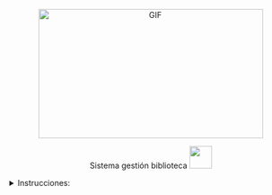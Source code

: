 <div align="center">
<p><img src="https://acegif.com/wp-content/gif/outerspace-51.gif" alt="GIF" width="400" height="230"></p><p><a 

<summary>Sistema gestión biblioteca <img src="https://cbsnews1.cbsistatic.com/hub/i/2017/10/17/b34c14c8-750e-4afa-838d-ba9da0a3b042/171016-nasa-gravitational-waves-article.gif" width="40px"></summary>

<div align="left">
 <details><summary>Instrucciones:</summary>
- Dibuja el diagrama de clases UML basado en la descripción dada.
- Asegúrate de incluir todas las relaciones y características.
- Considera los modificadores de acceso apropiados para cada atributo y método.
 <details><summary>Utilizar:</summary>
<summary>Clases, clases abstractas, interfaces
<summary>Atributos,  métodos para las clases
<summary>Asociaciones, agregaciones, composiciones, realizaciones, dependencias, herencias
<summary>Incluir -atributos y/o metodos estáticos
<summary>Implementar en java

